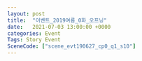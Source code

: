 ```yaml
---
layout: post
title:  "이벤트_2019여름_0화_오프닝"
date:   2021-07-03 13:00:00 +0000
categories: Event
Tags: Story Event
SceneCode: ["scene_evt190627_cp0_q1_s10"]
---
```

